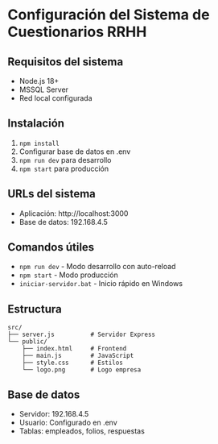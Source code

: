 # Configuración del Sistema de Cuestionarios RRHH

## Requisitos del sistema
- Node.js 18+
- MSSQL Server
- Red local configurada

## Instalación
1. `npm install`
2. Configurar base de datos en .env
3. `npm run dev` para desarrollo
4. `npm start` para producción

## URLs del sistema
- Aplicación: http://localhost:3000
- Base de datos: 192.168.4.5

## Comandos útiles
- `npm run dev` - Modo desarrollo con auto-reload
- `npm start` - Modo producción
- `iniciar-servidor.bat` - Inicio rápido en Windows

## Estructura
```
src/
├── server.js          # Servidor Express
└── public/
    ├── index.html     # Frontend
    ├── main.js        # JavaScript
    ├── style.css      # Estilos
    └── logo.png       # Logo empresa
```

## Base de datos
- Servidor: 192.168.4.5
- Usuario: Configurado en .env
- Tablas: empleados, folios, respuestas
